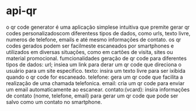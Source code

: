 # api-qr
o qr code generator é uma aplicação simplese intuitiva que premite gerar qr codes personalizadoscom diferentess tipos de dados, como urls, texto livre, numeros de telefone, emails e até mesmo informações de contato. os qr codes gerados podem ser facilmeste escaneados por smartphones e utilizados em diversas situações, como em cartões de visita, sites ou material promocional.
fumcionalidades geração de qr code para diferentes tipos de dados:
url; insiea um link para derar um qr code que direciona o usuário para um site especifico. texto: insira um texto livre para ser ixibida quando o qr code for escaneado. telefone: gera um qr code que facilita a realização de uma chamada telefonica. email: cria um qr code para enviar um email automaticamente ao escanear. contato:(vcard): insira informações de contato (nome, telefone, email) para gerar um qr code que pode ser salvo como um contato no smartphone.
